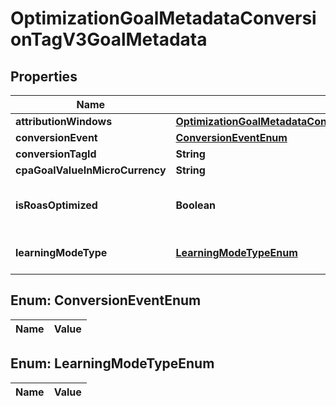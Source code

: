 

# OptimizationGoalMetadataConversionTagV3GoalMetadata

## Properties

Name | Type | Description | Notes
------------ | ------------- | ------------- | -------------
**attributionWindows** | [**OptimizationGoalMetadataConversionTagV3GoalMetadataAttributionWindows**](OptimizationGoalMetadataConversionTagV3GoalMetadataAttributionWindows.md) |  |  [optional]
**conversionEvent** | [**ConversionEventEnum**](#ConversionEventEnum) |  |  [optional]
**conversionTagId** | **String** |  |  [optional]
**cpaGoalValueInMicroCurrency** | **String** |  |  [optional]
**isRoasOptimized** | **Boolean** | ROAS optimization is not supported |  [optional]
**learningModeType** | [**LearningModeTypeEnum**](#LearningModeTypeEnum) | Conversion learning model type |  [optional]


## Enum: ConversionEventEnum

Name | Value
---- | -----


## Enum: LearningModeTypeEnum

Name | Value
---- | -----




